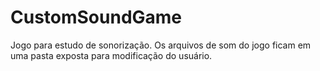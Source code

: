 # CustomSoundGame
Jogo para estudo de sonorização. Os arquivos de som do jogo ficam em uma pasta exposta para modificação do usuário.
